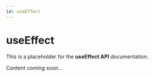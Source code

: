 ```yaml
---
id: useEffect
---
```

# useEffect

This is a placeholder for the **useEffect API** documentation.

Content coming soon…
